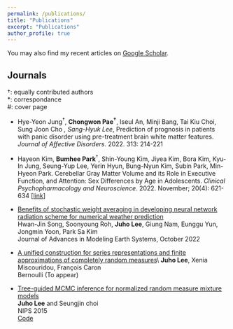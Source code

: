 ```yaml
---
permalink: /publications/
title: "Publications"
excerpt: "Publications"
author_profile: true
---
```


You may also find my recent articles on [Google
Scholar](https://scholar.google.com/citations?user=jFOelnYAAAAJ&hl=en).


## Journals
†: equally contributed authors \
*: correspondance \
#: cover page 
 
- Hye-Yeon Jung<sup>†</sup>, **Chongwon Pae<sup>†</sup>**, Iseul An, Minji Bang, Tai Kiu Choi, Sung Joon Cho<sup>*</sup> , Sang-Hyuk Lee<sup>*</sup>, Prediction of prognosis in patients with panic disorder using pre-treatment brain white matter features. _Journal of Affective Disorders_. 2022. 313: 214-221


* Hayeon Kim, **Bumhee Park**<sup>†</sup>, Shin-Young Kim, Jiyea Kim, Bora Kim, Kyu-In Jung, Seung-Yup Lee, Yerin Hyun, Bung-Nyun Kim, Subin Park, Min-Hyeon Park. Cerebellar Gray Matter Volume and its Role in Executive Function, and Attention: Sex Differences by Age in Adolescents. _Clinical Psychopharmacology and Neuroscience_. 2022. November; 20(4): 621-634 \[[link](https://www.cpn.or.kr/journal/view.html?volume=20&number=4&spage=621)\]


 
- [Benefits of stochastic weight averaging in developing neural network radiation scheme for numerical weather prediction](https://agupubs.onlinelibrary.wiley.com/doi/10.1029/2021MS002921?af=R)\
Hwan-Jin Song, Soonyoung Roh, **Juho Lee**, Giung Nam, Eunggu Yun, Jongmin Yoon, Park Sa Kim\
Journal of Advances in Modeling Earth Systems, October 2022


- [A unified construction for series representations and finite approximations of completely random measures](https://arxiv.org/abs/1905.10733)\\
**Juho Lee**, Xenia Miscouridou, François Caron\
Bernoulli (To appear)


- [Tree-guided MCMC inference for normalized random measure mixture models](https://papers.nips.cc/paper/5800-tree-guided-mcmc-inference-for-normalized-random-measure-mixture-models)\
**Juho Lee** and Seungjin choi\
NIPS 2015\
[Code](https://github.com/juho-lee/nrmm.cpp)
